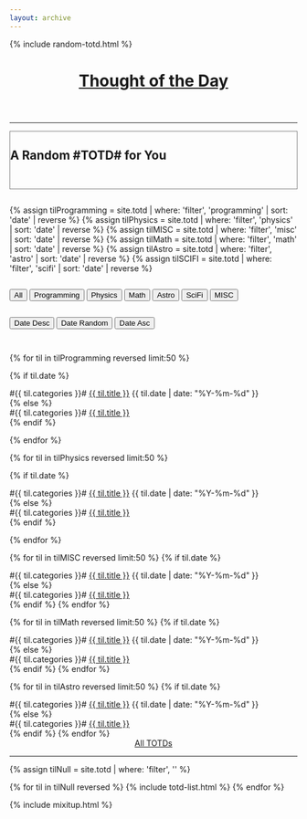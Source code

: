 ```yaml
---
layout: archive
---
```


{% include random-totd.html %}



<h1 style="text-align:center;margin-bottom:2em;"><a href="/totd">Thought of the Day</a></h1>



---

<div id="random_totd" style="border:1px solid grey;padding-bottom:2em;margin-bottom: 2em;">
<h2 class="totd-subsection">A Random #TOTD# for You</h2>
</div>









<div class="tiles">

{% assign tilProgramming = site.totd | where: 'filter', 'programming' | sort: 'date' | reverse %}
{% assign tilPhysics = site.totd | where: 'filter', 'physics' | sort: 'date' | reverse %}
{% assign tilMISC = site.totd | where: 'filter', 'misc' | sort: 'date' | reverse %}
{% assign tilMath = site.totd | where: 'filter', 'math' | sort: 'date' | reverse %}
{% assign tilAstro = site.totd | where: 'filter', 'astro' | sort: 'date' | reverse %}
{% assign tilSCIFI = site.totd | where: 'filter', 'scifi' | sort: 'date' | reverse %}




<div class="controls">

<span style="display: inline-block;margin-right: 1em;margin-bottom: 1em;">
  <!-- <label>Filter:</label> -->

  <button class="filter" data-filter="all">All</button>
  <button class="filter mix-btn-programming" data-filter=".mix-programming">Programming</button>
  <button class="filter mix-btn-physics" data-filter=".mix-physics">Physics</button>
  <button class="filter mix-btn-math" data-filter=".mix-math">Math</button>
  <button class="filter mix-btn-astro" data-filter=".mix-astro">Astro</button>
  <button class="filter mix-btn-scifi" data-filter=".mix-scifi">SciFi</button>
  <button class="filter mix-btn-misc" data-filter=".mix-misc">MISC</button>
</span>

<span style="display: inline-block;">
  <!-- <label>Sort:</label> -->

  <button class="sort" data-sort="date:desc">Date Desc</button>
  <button class="sort" data-sort="date:random">Date Random</button>
  <button class="sort" data-sort="date:asc">Date Asc</button>
</span>
</div>

<div id="Mix-Container" class="mix-container">

{% for til in tilProgramming reversed limit:50 %}

   {% if til.date %}
   <div class="mix mix-programming" data-date="{{ til.date | date: "%Y-%m-%d" }}">
   <span class="mix-categories">#{{ til.categories }}#</span>
   <a class="mix-title" href="{{ site.url }}{{ til.url }}">{{ til.title }}</a>
   <span class="mix-date">{{ til.date | date: "%Y-%m-%d" }}</span>
   </div>
   {% else %}
   <div class="mix mix-programming">
   <span class="mix-categories">#{{ til.categories }}#</span>
   <a class="mix-title" href="{{ site.url }}{{ til.url }}">{{ til.title }}</a>
   </div>
   {% endif %}

{% endfor %}

{% for til in tilPhysics reversed limit:50 %}

   {% if til.date %}
   <div class="mix mix-physics" data-date="{{ til.date | date: "%Y-%m-%d" }}">
   <span class="mix-categories">#{{ til.categories }}#</span>
   <a class="mix-title" href="{{ site.url }}{{ til.url }}">{{ til.title }}</a>
   <span class="mix-date">{{ til.date | date: "%Y-%m-%d" }}</span>
   </div>
   {% else %}
   <div class="mix mix-physics">
   <span class="mix-categories">#{{ til.categories }}#</span>
   <a class="mix-title" href="{{ site.url }}{{ til.url }}">{{ til.title }}</a>
   </div>
   {% endif %}

{% endfor %}


{% for til in tilMISC reversed limit:50 %}
	   {% if til.date %}
   <div class="mix mix-misc" data-date="{{ til.date | date: "%Y-%m-%d" }}">
   <span class="mix-categories">#{{ til.categories }}#</span>
   <a class="mix-title" href="{{ site.url }}{{ til.url }}">{{ til.title }}</a>
   <span class="mix-date">{{ til.date | date: "%Y-%m-%d" }}</span>
   </div>
   {% else %}
   <div class="mix mix-misc">
   <span class="mix-categories">#{{ til.categories }}#</span>
   <a class="mix-title" href="{{ site.url }}{{ til.url }}">{{ til.title }}</a>
   </div>
   {% endif %}
{% endfor %}


{% for til in tilMath reversed limit:50 %}
	   {% if til.date %}
   <div class="mix mix-math" data-date="{{ til.date | date: "%Y-%m-%d" }}">
   <span class="mix-categories">#{{ til.categories }}#</span>
   <a class="mix-title" href="{{ site.url }}{{ til.url }}">{{ til.title }}</a>
   <span class="mix-date">{{ til.date | date: "%Y-%m-%d" }}</span>
   </div>
   {% else %}
   <div class="mix mix-math">
   <span class="mix-categories">#{{ til.categories }}#</span>
   <a class="mix-title" href="{{ site.url }}{{ til.url }}">{{ til.title }}</a>
   </div>
   {% endif %}
{% endfor %}

{% for til in tilAstro reversed limit:50 %}
	   {% if til.date %}
   <div class="mix mix-astro" data-date="{{ til.date | date: "%Y-%m-%d" }}">
   <span class="mix-categories">#{{ til.categories }}#</span>
   <a class="mix-title" href="{{ site.url }}{{ til.url }}">{{ til.title }}</a>
   <span class="mix-date">{{ til.date | date: "%Y-%m-%d" }}</span>
   </div>
   {% else %}
   <div class="mix mix-astro">
   <span class="mix-categories">#{{ til.categories }}#</span>
   <a class="mix-title" href="{{ site.url }}{{ til.url }}">{{ til.title }}</a>
   </div>
   {% endif %}
{% endfor %}




  <div class="gap"></div>
  <div class="gap"></div>
</div>


<div style="text-align: center;"><a class="btn" href="/totd/alltotds/">All TOTDs</a></div>



</div><!-- /.totdes -->

<hr>


<div class="tiles">

{% assign tilNull = site.totd | where: 'filter', '' %}

{% for til in tilNull reversed %}
	   {% include totd-list.html %}
{% endfor %}

</div><!-- /.totdes -->

{% include mixitup.html %}
